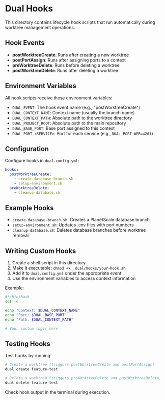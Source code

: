 # Dual Hooks

This directory contains lifecycle hook scripts that run automatically during worktree management operations.

## Hook Events

- **postWorktreeCreate**: Runs after creating a new worktree
- **postPortAssign**: Runs after assigning ports to a context
- **preWorktreeDelete**: Runs before deleting a worktree
- **postWorktreeDelete**: Runs after deleting a worktree

## Environment Variables

All hook scripts receive these environment variables:

- `DUAL_EVENT`: The hook event name (e.g., "postWorktreeCreate")
- `DUAL_CONTEXT_NAME`: Context name (usually the branch name)
- `DUAL_CONTEXT_PATH`: Absolute path to the worktree directory
- `DUAL_PROJECT_ROOT`: Absolute path to the main repository
- `DUAL_BASE_PORT`: Base port assigned to this context
- `DUAL_PORT_<SERVICE>`: Port for each service (e.g., `DUAL_PORT_WEB=4201`)

## Configuration

Configure hooks in `dual.config.yml`:

```yaml
hooks:
  postWorktreeCreate:
    - create-database-branch.sh
    - setup-environment.sh
  preWorktreeDelete:
    - cleanup-database.sh
```

## Example Hooks

- `create-database-branch.sh`: Creates a PlanetScale database branch
- `setup-environment.sh`: Updates .env files with port numbers
- `cleanup-database.sh`: Deletes database branches before worktree removal

## Writing Custom Hooks

1. Create a shell script in this directory
2. Make it executable: `chmod +x .dual/hooks/your-hook.sh`
3. Add it to `dual.config.yml` under the appropriate event
4. Use the environment variables to access context information

Example:

```bash
#!/bin/bash
set -e

echo "Context: $DUAL_CONTEXT_NAME"
echo "Port: $DUAL_BASE_PORT"
echo "Path: $DUAL_CONTEXT_PATH"

# Your custom logic here
```

## Testing Hooks

Test hooks by running:

```bash
# Create a worktree (triggers postWorktreeCreate and postPortAssign)
dual create feature-test

# Delete a worktree (triggers preWorktreeDelete and postWorktreeDelete)
dual delete feature-test
```

Check hook output in the terminal during execution.
